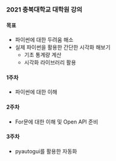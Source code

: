 ### 2021 충북대학교 대학원 강의
#### 목표
- 파이썬에 대한 두려움 해소
- 실제 파이썬을 활용한 간단한 시각화 해보기
    - 기초 통계량 계산
    - 시각화 라이브러리 활용

#### 1주차
- 파이썬에 대한 이해

#### 2주차
- For문에 대한 이해 및 Open API 준비

#### 3주차
- pyautogui를 활용한 자동화